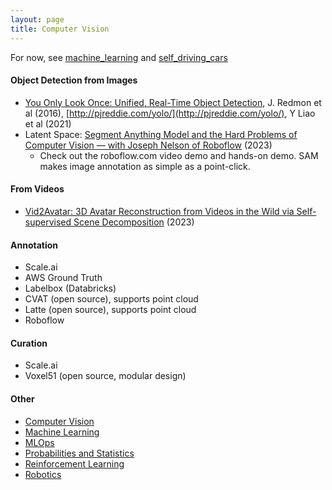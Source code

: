 ```yaml
---
layout: page
title: Computer Vision
---
```

For now, see [machine_learning](machine_learning.md) and [self_driving_cars](self_driving_cars.md)

#### Object Detection from Images
* [You Only Look Once: Unified, Real-Time Object Detection](https://arxiv.org/pdf/1506.02640v5.pdf), J. Redmon et al (2016), [http://pjreddie.com/yolo/](http://pjreddie.com/yolo/), Y Liao et al (2021)
* Latent Space: [Segment Anything Model and the Hard Problems of Computer Vision — with Joseph Nelson of Roboflow](https://www.latent.space/p/segment-anything-roboflow#details) (2023)
  * Check out the roboflow.com video demo and hands-on demo. SAM makes image annotation as simple as a point-click.

#### From Videos
* [Vid2Avatar: 3D Avatar Reconstruction from Videos in the Wild via Self-supervised Scene Decomposition](https://moygcc.github.io/vid2avatar/) (2023)

#### Annotation
* Scale.ai
* AWS Ground Truth
* Labelbox (Databricks)
* CVAT (open source), supports point cloud
* Latte (open source), supports point cloud
* Roboflow

#### Curation
* Scale.ai
* Voxel51 (open source, modular design)

#### Other
* [Computer Vision](computer_vision.md)
* [Machine Learning](machine_learning.md)
* [MLOps](mlops.md)
* [Probabilities and Statistics](probabilities_and_statistics.md)
* [Reinforcement Learning](reinforcement_learning.md)
* [Robotics](robotics.md)
